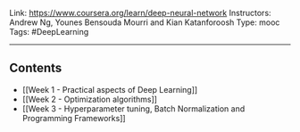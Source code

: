 Link: https://www.coursera.org/learn/deep-neural-network
Instructors: Andrew Ng, Younes Bensouda Mourri and Kian Katanforoosh
Type: mooc
Tags: #DeepLearning 

---

## Contents

* [[Week 1 - Practical aspects of Deep Learning]]
* [[Week 2 - Optimization algorithms]]
* [[Week 3 - Hyperparameter tuning, Batch Normalization and Programming Frameworks]]
